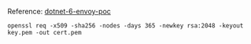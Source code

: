 Reference: [dotnet-6-envoy-poc](https://github.com/smj187/dotnet-6-envoy-poc)

```
openssl req -x509 -sha256 -nodes -days 365 -newkey rsa:2048 -keyout key.pem -out cert.pem
```
